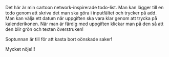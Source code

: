 Det här är min cartoon network-inspirerade todo-list. Man kan lägger till en todo genom att skriva det man ska göra i inputfältet och trycker på add. 
Man kan välja ett datum när uppgiften ska vara klar genom att trycka på kalenderikonen.
När man är färdig med uppgiften klickar man på den så att den blir grön och texten överstruken!

Soptunnan är till för att kasta bort oönskade saker!

Mycket nöje!!!
